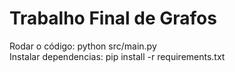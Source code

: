 # Trabalho Final de Grafos

 Rodar o código: python src/main.py
 <br>
 Instalar dependencias: pip install -r requirements.txt
